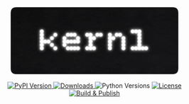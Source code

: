 <p align="center">
  <img src="assets/kernl-banner.png" alt="Kernl Banner" width="75%"/>
</p>

<p align="center">
  <a href="https://pypi.org/project/kernl/">
    <img src="https://img.shields.io/pypi/v/kernl.svg?color=brightgreen" alt="PyPI Version">
  </a>
  <a href="https://pepy.tech/project/kernl">
    <img src="https://static.pepy.tech/badge/kernl" alt="Downloads">
  </a>
  <img src="https://img.shields.io/pypi/pyversions/kernl.svg" alt="Python Versions">
  <a href="https://github.com/nnilayy/kernl/blob/main/LICENSE">
    <img src="https://img.shields.io/github/license/nnilayy/kernl.svg" alt="License">
  </a>
  <a href="https://github.com/nnilayy/kernl/actions/workflows/pypi.yml">
    <img src="https://github.com/nnilayy/kernl/actions/workflows/pypi.yml/badge.svg" alt="Build & Publish">
  </a>
</p>
